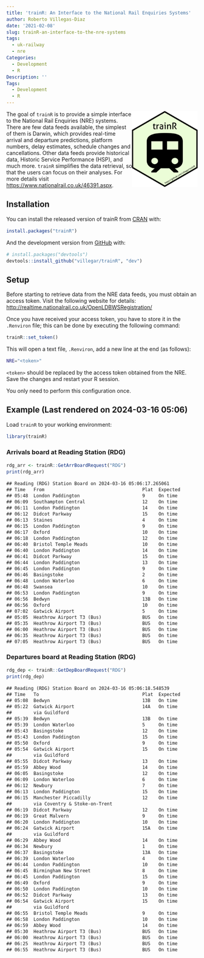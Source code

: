 ```yaml
---
title: 'trainR: An Interface to the National Rail Enquiries Systems'
author: Roberto Villegas-Diaz
date: '2021-02-08'
slug: trainR-an-interface-to-the-nre-systems
tags:
  - uk-railway
  - nre
Categories:
  - Development
  - R
Description: ''
Tags:
  - Development
  - R
---
```


<img src="https://raw.githubusercontent.com/villegar/trainR/main/inst/images/logo.png" alt="logo" align="right" height=200px/>

The goal of `trainR` is to provide a simple interface to the 
National Rail Enquiries (NRE) systems. There are few data feeds 
available, the simplest of them is Darwin, which provides real-time 
arrival and departure predictions, platform numbers, delay estimates, 
schedule changes and cancellations. Other data feeds provide historical 
data, Historic Service Performance (HSP), and much more. `trainR` 
simplifies the data retrieval, so that the users can focus on their 
analyses. For more details visit 
https://www.nationalrail.co.uk/46391.aspx.

## Installation

You can install the released version of trainR from [CRAN](https://CRAN.R-project.org) with:

``` r
install.packages("trainR")
```

And the development version from [GitHub](https://github.com/) with:

``` r
# install.packages("devtools")
devtools::install_github("villegar/trainR", "dev")
```

## Setup
Before starting to retrieve data from the NRE data feeds, you must obtain an access token. 
Visit the following website for details: http://realtime.nationalrail.co.uk/OpenLDBWSRegistration/

Once you have received your access token, you have to store it in the `.Renviron` file; this can be 
done by executing the following command:


```r
trainR::set_token()
```

This will open a text file, `.Renviron`, add a new line at the end (as follows):

```bash
NRE="<token>"
```

`<token>` should be replaced by the access token obtained from the NRE. Save the changes and restart 
your R session.

You only need to perform this configuration once.

## Example (Last rendered on 2024-03-16 05:06)

Load `trainR` to your working environment:

```r
library(trainR)
```

### Arrivals board at Reading Station (RDG)


```r
rdg_arr <- trainR::GetArrBoardRequest("RDG")
print(rdg_arr)
```

```
## Reading (RDG) Station Board on 2024-03-16 05:06:17.265061
## Time   From                                    Plat  Expected
## 05:48  London Paddington                       9     On time
## 06:09  Southampton Central                     12    On time
## 06:11  London Paddington                       14    On time
## 06:12  Didcot Parkway                          15    On time
## 06:13  Staines                                 4     On time
## 06:15  London Paddington                       9     On time
## 06:17  Oxford                                  10    On time
## 06:18  London Paddington                       12    On time
## 06:40  Bristol Temple Meads                    10    On time
## 06:40  London Paddington                       14    On time
## 06:41  Didcot Parkway                          15    On time
## 06:44  London Paddington                       13    On time
## 06:45  London Paddington                       9     On time
## 06:46  Basingstoke                             2     On time
## 06:48  London Waterloo                         6     On time
## 06:48  Swansea                                 10    On time
## 06:53  London Paddington                       9     On time
## 06:56  Bedwyn                                  13B   On time
## 06:56  Oxford                                  10    On time
## 07:02  Gatwick Airport                         5     On time
## 05:05  Heathrow Airport T3 (Bus)               BUS   On time
## 05:35  Heathrow Airport T3 (Bus)               BUS   On time
## 06:00  Heathrow Airport T3 (Bus)               BUS   On time
## 06:35  Heathrow Airport T3 (Bus)               BUS   On time
## 07:05  Heathrow Airport T3 (Bus)               BUS   On time
```

### Departures board at Reading Station (RDG)


```r
rdg_dep <- trainR::GetDepBoardRequest("RDG")
print(rdg_dep)
```

```
## Reading (RDG) Station Board on 2024-03-16 05:06:18.548539
## Time   To                                      Plat  Expected
## 05:08  Bedwyn                                  13B   On time
## 05:22  Gatwick Airport                         14A   On time
##        via Guildford                           
## 05:39  Bedwyn                                  13B   On time
## 05:39  London Waterloo                         5     On time
## 05:43  Basingstoke                             12    On time
## 05:43  London Paddington                       15    On time
## 05:50  Oxford                                  9     On time
## 05:54  Gatwick Airport                         15    On time
##        via Guildford                           
## 05:55  Didcot Parkway                          13    On time
## 05:59  Abbey Wood                              14    On time
## 06:05  Basingstoke                             12    On time
## 06:09  London Waterloo                         6     On time
## 06:12  Newbury                                 7     On time
## 06:13  London Paddington                       15    On time
## 06:15  Manchester Piccadilly                   12    On time
##        via Coventry & Stoke-on-Trent           
## 06:19  Didcot Parkway                          12    On time
## 06:19  Great Malvern                           9     On time
## 06:20  London Paddington                       10    On time
## 06:24  Gatwick Airport                         15A   On time
##        via Guildford                           
## 06:29  Abbey Wood                              14    On time
## 06:34  Newbury                                 1     On time
## 06:37  Basingstoke                             13A   On time
## 06:39  London Waterloo                         4     On time
## 06:44  London Paddington                       10    On time
## 06:45  Birmingham New Street                   8     On time
## 06:45  London Paddington                       15    On time
## 06:49  Oxford                                  9     On time
## 06:50  London Paddington                       10    On time
## 06:52  Didcot Parkway                          13    On time
## 06:54  Gatwick Airport                         15    On time
##        via Guildford                           
## 06:55  Bristol Temple Meads                    9     On time
## 06:58  London Paddington                       10    On time
## 06:59  Abbey Wood                              14    On time
## 05:30  Heathrow Airport T3 (Bus)               BUS   On time
## 06:00  Heathrow Airport T3 (Bus)               BUS   On time
## 06:25  Heathrow Airport T3 (Bus)               BUS   On time
## 06:55  Heathrow Airport T3 (Bus)               BUS   On time
```
